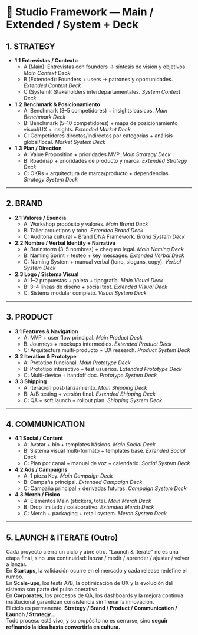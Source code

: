 # 🧭 Studio Framework — Main / Extended / System + Deck

## 1. STRATEGY
- **1.1 Entrevistas / Contexto**
  - A (Main): Entrevistas con founders → síntesis de visión y objetivos. *Main Context Deck*
  - B (Extended): Founders + users → patrones y oportunidades. *Extended Context Deck*
  - C (System): Stakeholders interdepartamentales. *System Context Deck*
- **1.2 Benchmark & Posicionamiento**
  - A: Benchmark (3–5 competidores) + insights básicos. *Main Benchmark Deck*
  - B: Benchmark (5–10 competidores) + mapa de posicionamiento visual/UX + insights. *Extended Market Deck*
  - C: Competidores directos/indirectos por categorías + análisis global/local. *Market System Deck*
- **1.3 Plan / Direction**
  - A: Value Proposition + prioridades MVP. *Main Strategy Deck*
  - B: Roadmap + prioridades de producto y marca. *Extended Strategy Deck*
  - C: OKRs + arquitectura de marca/producto + dependencias. *Strategy System Deck*

---

## 2. BRAND
- **2.1 Valores / Esencia**
  - A: Workshop propósito y valores. *Main Brand Deck*
  - B: Taller arquetipos y tono. *Extended Brand Deck*
  - C: Auditoría cultural + Brand DNA Framework. *Brand System Deck*
- **2.2 Nombre / Verbal Identity + Narrativa**
  - A: Brainstorm (3–5 nombres) + chequeo legal. *Main Naming Deck*
  - B: Naming Sprint + testeo + key messages. *Extended Verbal Deck*
  - C: Naming System + manual verbal (tono, slogans, copy). *Verbal System Deck*
- **2.3 Logo / Sistema Visual**
  - A: 1–2 propuestas + paleta + tipografía. *Main Visual Deck*
  - B: 3–4 líneas de diseño + social test. *Extended Visual Deck*
  - C: Sistema modular completo. *Visual System Deck*

---

## 3. PRODUCT
- **3.1 Features & Navigation**
  - A: MVP + user flow principal. *Main Product Deck*
  - B: Journeys + mockups intermedios. *Extended Product Deck*
  - C: Arquitectura multi-producto + UX research. *Product System Deck*
- **3.2 Iteration & Prototype**
  - A: Prototipo funcional. *Main Prototype Deck*
  - B: Prototipo interactivo + test usuarios. *Extended Prototype Deck*
  - C: Multi-device + handoff doc. *Prototype System Deck*
- **3.3 Shipping**
  - A: Iteración post-lanzamiento. *Main Shipping Deck*
  - B: A/B testing + versión final. *Extended Shipping Deck*
  - C: QA + soft launch + rollout plan. *Shipping System Deck*

---

## 4. COMMUNICATION
- **4.1 Social / Content**
  - A: Avatar + bio + templates básicos. *Main Social Deck*
  - B: Sistema visual multi-formato + templates base. *Extended Social Deck*
  - C: Plan por canal + manual de voz + calendario. *Social System Deck*
- **4.2 Ads / Campaigns**
  - A: 1 pieza Key. *Main Campaign Deck*
  - B: Campaña principal. *Extended Campaign Deck*
  - C: Campaña principal + derivadas futuras. *Campaign System Deck*
- **4.3 Merch / Físico**
  - A: Elementos Main (stickers, tote). *Main Merch Deck*
  - B: Drop limitado / colaborativo. *Extended Merch Deck*
  - C: Merch + packaging + retail system. *Merch System Deck*

---

## 5. LAUNCH & ITERATE (Outro)
Cada proyecto cierra un ciclo y abre otro. "Launch & Iterate" no es una etapa final, sino una continuidad: lanzar / medir / aprender / ajustar / volver a lanzar.  
En **Startups**, la validación ocurre en el mercado y cada release redefine el rumbo.  
En **Scale-ups**, los tests A/B, la optimización de UX y la evolución del sistema son parte del pulso operativo.  
En **Corporates**, los procesos de QA, los dashboards y la mejora continua institucional garantizan consistencia sin frenar la innovación.  
El ciclo es permanente: **Strategy / Brand / Product / Communication / Launch / Strategy...**  
Todo proceso está vivo, y su propósito no es cerrarse, sino **seguir refinando la idea hasta convertirla en cultura.**
